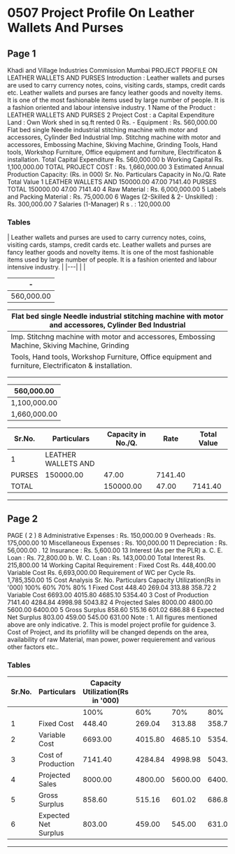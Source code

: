 # 0507 Project Profile On Leather Wallets And Purses

## Page 1

Khadi and Village Industries Commission Mumbai PROJECT PROFILE ON LEATHER WALLETS AND PURSES Introduction : Leather wallets and purses are used to carry currency notes, coins, visiting cards, stamps, credit cards etc. Leather wallets and purses are fancy leather goods and novelty items. It is one of the most fashionable items used by large number of people. It is a fashion oriented and labour intensive industry. 1 Name of the Product : LEATHER WALLETS AND PURSES 2 Project Cost : a Capital Expenditure Land : Own Work shed in sq.ft rented 0 Rs. - Equipment : Rs. 560,000.00 Flat bed single Needle industrial stitching machine with motor and accessores, Cylinder Bed Industrial Imp. Stitchng machine with motor and accessores, Embossing Machine, Skiving Machine, Grinding Tools, Hand tools, Workshop Furniture, Office equipment and furniture, Electrificaton & installation. Total Capital Expenditure Rs. 560,000.00 b Working Capital Rs. 1,100,000.00 TOTAL PROJECT COST : Rs. 1,660,000.00 3 Estimated Annual Production Capacity: (Rs. in 000) Sr. No. Particulars Capacity in No./Q. Rate Total Value 1 LEATHER WALLETS AND 150000.00 47.00 7141.40 PURSES TOTAL 150000.00 47.00 7141.40 4 Raw Material : Rs. 6,000,000.00 5 Labels and Packing Material : Rs. 75,000.00 6 Wages (2-Skilled & 2- Unskilled) : Rs. 300,000.00 7 Salaries (1-Manager) R s . : 120,000.00

### Tables

| Leather wallets and purses are used to carry currency notes, coins, visiting cards, stamps, credit
cards etc. Leather wallets and purses are fancy leather goods and novelty items. It is one of the
most fashionable items used by large number of people. It is a fashion oriented and labour intensive
industry. |
|---|
|  |

| - |
|---|
| 560,000.00 |

| Flat bed single Needle industrial stitching machine with motor and accessores, Cylinder Bed Industrial |
|---|
| Imp. Stitchng machine with motor and accessores, Embossing Machine, Skiving Machine, Grinding
Tools, Hand tools, Workshop Furniture, Office equipment and furniture, Electrificaton & installation. |
|  |
|  |

| 560,000.00 |
|---|
| 1,100,000.00 |
| 1,660,000.00 |

| Sr.No. | Particulars | Capacity in No./Q. | Rate | Total Value |
|---|---|---|---|---|
| 1 | LEATHER WALLETS AND
PURSES | 150000.00 | 47.00 | 7141.40 |
| TOTAL |  | 150000.00 | 47.00 | 7141.40 |

---

## Page 2

PAGE ( 2 ) 8 Administrative Expenses : Rs. 150,000.00 9 Overheads : Rs. 175,000.00 10 Miscellaneous Expenses : Rs. 100,000.00 11 Depreciation : Rs. 56,000.00 . 12 Insurance : Rs. 5,600.00 13 Interest (As per the PLR) a. C. E. Loan : Rs. 72,800.00 b. W. C. Loan : Rs. 143,000.00 Total Interest Rs. 215,800.00 14 Working Capital Requirement : Fixed Cost Rs. 448,400.00 Variable Cost Rs. 6,693,000.00 Requirement of WC per Cycle Rs. 1,785,350.00 15 Cost Analysis Sr. No. Particulars Capacity Utilization(Rs in '000) 100% 60% 70% 80% 1 Fixed Cost 448.40 269.04 313.88 358.72 2 Variable Cost 6693.00 4015.80 4685.10 5354.40 3 Cost of Production 7141.40 4284.84 4998.98 5043.82 4 Projected Sales 8000.00 4800.00 5600.00 6400.00 5 Gross Surplus 858.60 515.16 601.02 686.88 6 Expected Net Surplus 803.00 459.00 545.00 631.00 Note : 1. All figures mentioned above are only indicative. 2. This is model project profile for guidence 3. Cost of Project, and its priofility will be changed depends on the area, availability of raw Material, man power, power requierement and various other factors etc..

### Tables

| Sr.No. | Particulars | Capacity Utilization(Rs in '000) |  |  |  |
|---|---|---|---|---|---|
|  |  | 100% | 60% | 70% | 80% |
| 1 | Fixed Cost | 448.40 | 269.04 | 313.88 | 358.72 |
| 2 | Variable Cost | 6693.00 | 4015.80 | 4685.10 | 5354.40 |
| 3 | Cost of Production | 7141.40 | 4284.84 | 4998.98 | 5043.82 |
| 4 | Projected Sales | 8000.00 | 4800.00 | 5600.00 | 6400.00 |
| 5 | Gross Surplus | 858.60 | 515.16 | 601.02 | 686.88 |
| 6 | Expected Net Surplus | 803.00 | 459.00 | 545.00 | 631.00 |

---
